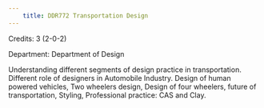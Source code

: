 ```yaml
---
    title: DDR772 Transportation Design
---
```

Credits: 3 (2-0-2)

Department: Department of Design

Understanding different segments of design practice in transportation. Different role of designers in Automobile Industry. Design of human powered vehicles, Two wheelers design, Design of four wheelers, future of transportation, Styling, Professional practice: CAS and Clay.